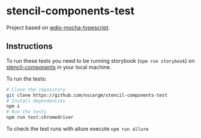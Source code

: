# stencil-components-test

Project based on [wdio-mocha-typescript](https://github.com/pako88/wdio-mocha-typescript.git).

## Instructions

To run these tests you need to be running storybook (`npm run storybook`) on [stencil-components](https://github.com/oscargm/stencil-components) in your local machine.

To run the tests:

```bash
# Clone the repository
git clone https://github.com/oscargm/stencil-components-test
# Install dependencies
npm i
# Run the tests
npm run test:chromedriver
```

To check the test runs with allure execute `npm run allure`
